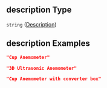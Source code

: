 ## description Type

`string` ([Description](iea43\_anemometer_calibration-properties-test-item-properties-description.md))

## description Examples

```json
"Cup Anemometer"
```

```json
"3D Ultrasonic Anemometer"
```

```json
"Cup Anemometer with converter box"
```

